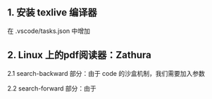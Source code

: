 ## 1. 安装 texlive 编译器
在 .vscode/tasks.json 中增加

## 2. Linux 上的pdf阅读器：Zathura
2.1 search-backward 部分：由于 code 的沙盒机制，我们需要加入参数 

2.2 search-forward 部分：由于